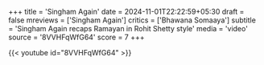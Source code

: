 +++
title = 'Singham Again'
date = 2024-11-01T22:22:59+05:30
draft = false
mreviews = ['Singham Again']
critics = ['Bhawana Somaaya']
subtitle = 'Singham Again recaps Ramayan in Rohit Shetty style'
media = 'video'
source = '8VVHFqWfG64'
score = 7
+++

{{< youtube id="8VVHFqWfG64" >}}
